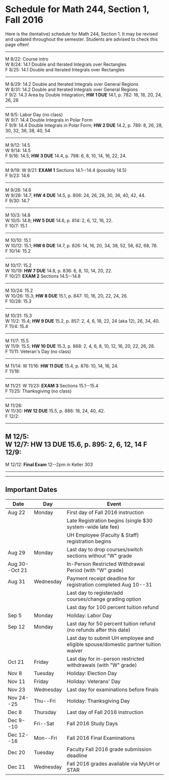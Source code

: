 # Schedule for Math 244, Section 1, Fall 2016


Here is the (tentative) schedule for Math 244, Section 1.
It may be revised and updated throughout the semester. 
Students are advised to check this page often!


---------------------------------------------------------
M 8/22: Course intro  
W 8/24: 14.1 Double and Iterated Integrals over Rectangles  
F 8/25: 14.1 Double and Iterated Integrals over Rectangles  

---------------------------------------------------------  
M 8/29: 14.2 Double and Iterated Integrals over General Regions   
W 8/31: 14.2 Double and Iterated Integrals over General Regions   
F 9/2: 14.3 Area by Double Integration; **HW 1 DUE** 14.1, p. 782: 16, 18, 20, 24, 26, 28  

---------------------------------------------------------  
M 9/5: Labor Day (no class)  
W 9/7: 14.4 Double Integrals in Polar Form  
F 9/9: 14.4 Double Integrals in Polar Form; **HW 2 DUE** 14.2, p. 789: 8, 26, 28, 30, 32, 36, 38, 40, 54


---------------------------------------------------------  
M 9/12: 14.5  
W 9/14: 14.5  
F 9/16: 14.5;  **HW 3 DUE** 14.4, p. 798: 6, 8, 10, 14, 16, 22, 24.    


---------------------------------------------------------  
M 9/19: 
W 9/21: **EXAM 1** Sections 14.1--14.4 (possibly 14.5)    
F 9/23: 14.6   

---------------------------------------------------------  
M 9/26:  14.6  
W 9/28:  14.7;  **HW 4 DUE** 14.5, p. 806: 24, 26, 28, 30, 36, 40, 42, 44.     
F 9/30: 14.7    

---------------------------------------------------------  
M 10/3:  14.8   
W 10/5:  14.8;  **HW 5 DUE** 14.6, p. 814: 2, 6, 12, 16, 22.   
F 10/7:  15.1 

---------------------------------------------------------  
M 10/10: 15.1   
W 10/12: 15.1; **HW 6 DUE** 14.7, p. 826: 14, 16, 20, 34, 38, 52, 56, 62, 68, 78.   
F 10/14: 15.2 

---------------------------------------------------------  
M 10/17: 15.2   
W 10/19: **HW 7 DUE** 14.8, p. 836: 6, 8, 10, 14, 20, 22.   
F 10/21:  **EXAM 2** Sections 14.5--14.8

---------------------------------------------------------  
M 10/24:  15.2  
W 10/26:  15.3;  **HW 8 DUE** 15.1, p. 847: 10, 16, 20, 22, 24, 26.  
F 10/28: 15.3    

---------------------------------------------------------  
M 10/31: 15.3   
W 11/2:  15.4; **HW 9 DUE** 15.2, p. 857: 2, 4, 6, 18, 22, 24 (aka 12), 26, 34, 40.  
F 11/4:  15.4  

---------------------------------------------------------  
M 11/7:  15.5  
W 11/9:  15.5; **HW 10 DUE** 15.3, p. 868: 2, 4, 6, 8, 10, 12, 16, 20, 22, 26, 28.  
F 11/11: Veteran's Day (no class)  

---------------------------------------------------------  
M 11/14: 
W 11/16: **HW 11 DUE** 15.4, p. 876: 10, 14, 16, 24.   
F 11/18:  

---------------------------------------------------------  
M 11/21: 
W 11/23: **EXAM 3**  Sections 15.1--15.4    
F 11/25: Thanksgiving (no class)  

---------------------------------------------------------  
M 11/28:  
W 11/30:  **HW 12 DUE** 15.5, p. 886: 18, 24, 40, 42.  
F 12/2:  

---------------------------------------------------------  
M 12/5:  
W 12/7: **HW 13 DUE** 15.6, p. 895: 2, 6, 12, 14
F 12/9:  
---------------------------------------------------------  
M 12/12: **Final Exam** 12--2pm in Keller 303   


----------------------------------------------------------
----------------------------------------------------------

## Important Dates
| Date | Day | Event |
|------|-----|-------|
|Aug 22 | Monday	| First day of Fall 2016 instruction|
|          |         | Late Registration begins (single $30 system-wide late fee)|
|          |         |   UH Employee (Faculty & Staff) registration begins|
|Aug 29         | Monday | Last day to drop courses/switch sections without "W" grade|
| Aug 30--Oct 21|   |  In-Person Restricted Withdrawal Period (with "W" grade)|
|Aug 31| Wednesday| Payment receipt deadline for registration completed Aug 10--31|
| | | Last day to register/add courses/change grading option|
| | | Last day for 100 percent tuition refund|
| Sep 5 | Monday | Holiday: Labor Day|
|Sep 12 | Monday | Last day for 50 percent tuition refund (no refunds after this date)|
|       |        | Last day to submit UH employee and eligible spouse/domestic partner tuition waiver|
| Oct 21| Friday | Last day for in-person restricted withdrawals (with "W" grade)|
| Nov 8 | Tuesday | Holiday: Election Day |
|Nov 11 | Friday | Holiday: Veterans' Day|
| Nov 23 | Wednesday | Last day for examinations before finals|
| Nov 24--25 | Thu--Fri | Holiday: Thanksgiving Day |
| Dec 8 | Thursday | Last day of Fall 2016 instruction|
| Dec 9--10 | Fri--Sat | Fall 2016 Study Days|
| Dec 12--16| Mon--Fri | Fall 2016 Final Examinations|
| Dec 20 | Tuesday | Faculty Fall 2016 grade submission deadline|
| Dec 21 | Wednesday | Fall 2016 grades available via MyUH or STAR|
